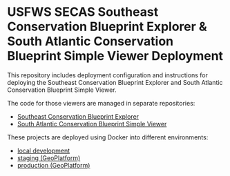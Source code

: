 # USFWS SECAS Southeast Conservation Blueprint Explorer & South Atlantic Conservation Blueprint Simple Viewer Deployment

This repository includes deployment configuration and instructions for deploying
the Southeast Conservation Blueprint Explorer and South Atlantic Conservation
Blueprint Simple Viewer.

The code for those viewers are managed in separate repositories:
* [Southeast Conservation Blueprint Explorer](https://github.com/astutespruce/secas-blueprint)
* [South Atlantic Conservation Blueprint Simple Viewer](https://github.com/astutespruce/sa-blueprint-sv)


These projects are deployed using Docker into different environments:
* [local development](deploy/dev/README.md)
* [staging (GeoPlatform)](deploy/staging/README.md)
* [production (GeoPlatform)](deploy/production/README.md)